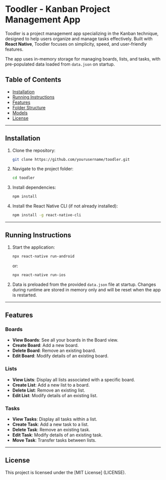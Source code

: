 # Toodler - Kanban Project Management App

Toodler is a project management app specializing in the Kanban technique, designed to help users organize and manage tasks effectively. Built with **React Native**, Toodler focuses on simplicity, speed, and user-friendly features.  

The app uses in-memory storage for managing boards, lists, and tasks, with pre-populated data loaded from `data.json` on startup.  

## Table of Contents
- [Installation](#installation)
- [Running Instructions](#running-instructions)
- [Features](#features)
- [Folder Structure](#folder-structure)
- [Models](#models)
- [License](#license)

---

## Installation

1. Clone the repository:
    ```bash
    git clone https://github.com/yourusername/toodler.git
    ```

2. Navigate to the project folder:
    ```bash
    cd toodler
    ```

3. Install dependencies:
    ```bash
    npm install
    ```

4. Install the React Native CLI (if not already installed):
    ```bash
    npm install -g react-native-cli
    ```

---

## Running Instructions

1. Start the application:
    ```bash
    npx react-native run-android
    ```
   or:
    ```bash
    npx react-native run-ios
    ```

2. Data is preloaded from the provided `data.json` file at startup. Changes during runtime are stored in memory only and will be reset when the app is restarted.

---

## Features

### Boards
- **View Boards**: See all your boards in the Board view.
- **Create Board**: Add a new board.
- **Delete Board**: Remove an existing board.
- **Edit Board**: Modify details of an existing board.

### Lists
- **View Lists**: Display all lists associated with a specific board.
- **Create List**: Add a new list to a board.
- **Delete List**: Remove an existing list.
- **Edit List**: Modify details of an existing list.

### Tasks
- **View Tasks**: Display all tasks within a list.
- **Create Task**: Add a new task to a list.
- **Delete Task**: Remove an existing task.
- **Edit Task**: Modify details of an existing task.
- **Move Task**: Transfer tasks between lists.

---

## License
This project is licensed under the [MIT License] (LICENSE).


